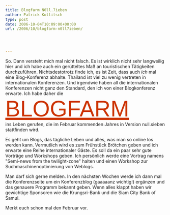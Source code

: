 ```yaml
---
title: Blogfarm N0ll.7ieben
author: Patrick Kollitsch
type: post
date: 2006-10-04T10:09:00+00:00
url: /2006/10/blogfarm-n0ll7ieben/




---
```

So. Dann versteht mich mal nicht falsch. Es ist wirklich nicht sehr langweilig hier und ich habe auch ein ger&uuml;tteltes Ma&szlig; an touristischen T&auml;tigkeiten durchzuf&uuml;hren. Nichtsdestotrotz finde ich, es ist Zeit, dass auch _ich_ mal eine Blog-Konferenz abhalte. Thailand ist viel zu wenig vertreten in internationalen Konferenzen. Und irgendwie haben all die internationalen Konferenzen nicht ganz den Standard, den ich von einer Blogkonferenz erwarte. Ich habe daher die <a href="http://blogfarm.de/" style="font-family: 'Arial Black','Arial Bold',Arial,Helvetica,sans-serif !important; text-transform:uppercase !important;clear:both !important;display:block !important;color:#CC3300 !important;font-size:70px !important;line-height:80px !important;">blogfarm</a> ins Leben gerufen, die im Februar kommenden Jahres in Version null.sieben stattfinden wird. 

Es geht um Blogs, das t&auml;gliche Leben und alles, was man so online los werden kann. Vermutlich wird es zum Fr&uuml;hst&uuml;ck Br&ouml;tchen geben und ich erwarte eine Reihe internationaler G&auml;ste. Es soll da ein paar sehr gute Vortr&auml;ge und Workshops geben. Ich pers&ouml;nlich werde eine Vortrag namens "Semi-news from the twilight-zone" halten und einen Workshop zur Suchmaschinenoptimierung von Weblogs.

Man darf sich gerne melden. In den n&auml;chsten Wochen werde ich dann mal die Konferenzseite um ein Konferenzblog (gaaaaanz wichtig!) erg&auml;nzen und das genauere Programm bekannt geben. Wenn alles klappt haben wir gewichtige Sponsoren wie die Krungsri-Bank und die Siam City Bank of Samui. 

Merkt euch schon mal den Februar vor.